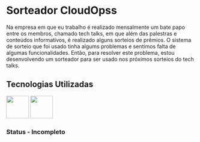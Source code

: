 # Sorteador CloudOpss

Na empresa em que eu trabalho é realizado mensalmente um bate papo entre os membros, chamado tech talks, em que além das palestras e conteúdos informativos, é realizado alguns sorteios de prêmios. O sistema de sorteio que foi usado tinha algums problemas e sentimos falta de algumas funcionalidades. Então, para resolver este problema, estou desenvolvendo um sorteador para ser usado nos próximos sorteios do tech talks.

## Tecnologias Utilizadas
<div style="display: inline_block">
<img width="60px" src="https://cdn.jsdelivr.net/gh/devicons/devicon/icons/react/react-original.svg" /> 
<img width="60px" src="https://cdn.jsdelivr.net/gh/devicons/devicon/icons/sass/sass-original.svg" />
</div>

### Status - Incompleto
